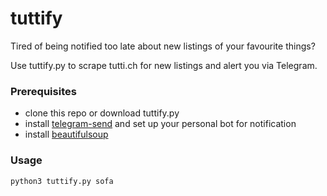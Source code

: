 # tuttify

Tired of being notified too late about new listings of your favourite things?

Use tuttify.py to scrape tutti.ch for new listings and alert you via Telegram.

### Prerequisites

* clone this repo or download tuttify.py
* install [telegram-send](https://pypi.org/project/telegram-send/) and set up your personal bot for notification
* install [beautifulsoup](https://pypi.org/project/beautifulsoup4/)

### Usage

```
python3 tuttify.py sofa
```
